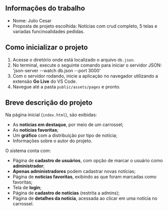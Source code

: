 ## Informações do trabalho

- Nome: Julio Cesar
- Proposta de projeto escolhida: Notícias com crud completo, 5 telas e variadas funcinoalidades pedidas.

## Como inicializar o projeto

1. Acesse o diretório onde está localizado o arquivo `db.json`.
2. No terminal, execute o seguinte comando para iniciar o servidor JSON: 'json-server --watch db.json --port 3000'
3. Com o servidor rodando, inicie a aplicação no navegador utilizando a extensão **Go Live** do VS Code.
4. Navegue até a pasta `public/assets/pages` e pronto.

## Breve descrição do projeto

Na página inicial (`index.html`), são exibidas:
- As **notícias em destaque**, por meio de um carrossel;
- As **notícias favoritas**;
- Um **gráfico** com a distribuição por tipo de notícia;
- Informações sobre o autor do projeto.

O sistema  conta com:
- Página de **cadastro de usuários**, com opção de marcar o usuário como **administrador**;
- **Apenas administradores** podem cadastrar novas notícias;
- Página de **notícias favoritas**, exibindo as que foram marcadas como favoritas;
- Tela de **login**;
- Página de **cadastro de notícias** (restrita a admins);
- Página de **detalhes da notícia**, acessada ao clicar em uma notícia no carrossel.
